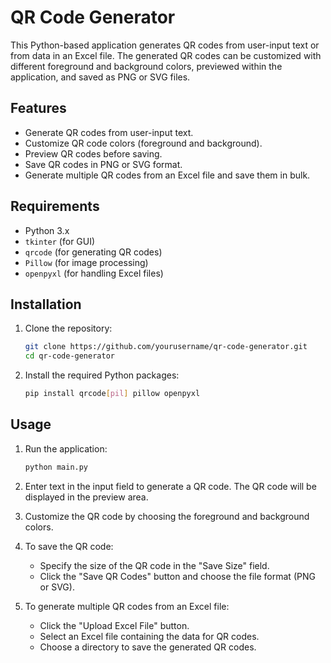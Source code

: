 # QR Code Generator

This Python-based application generates QR codes from user-input text or from data in an Excel file. The generated QR codes can be customized with different foreground and background colors, previewed within the application, and saved as PNG or SVG files.

## Features

- Generate QR codes from user-input text.
- Customize QR code colors (foreground and background).
- Preview QR codes before saving.
- Save QR codes in PNG or SVG format.
- Generate multiple QR codes from an Excel file and save them in bulk.

## Requirements

- Python 3.x
- `tkinter` (for GUI)
- `qrcode` (for generating QR codes)
- `Pillow` (for image processing)
- `openpyxl` (for handling Excel files)

## Installation

1. Clone the repository:
    ```sh
    git clone https://github.com/yourusername/qr-code-generator.git
    cd qr-code-generator
    ```

2. Install the required Python packages:
    ```sh
    pip install qrcode[pil] pillow openpyxl
    ```

## Usage

1. Run the application:
    ```sh
    python main.py
    ```

2. Enter text in the input field to generate a QR code. The QR code will be displayed in the preview area.

3. Customize the QR code by choosing the foreground and background colors.

4. To save the QR code:
    - Specify the size of the QR code in the "Save Size" field.
    - Click the "Save QR Codes" button and choose the file format (PNG or SVG).

5. To generate multiple QR codes from an Excel file:
    - Click the "Upload Excel File" button.
    - Select an Excel file containing the data for QR codes.
    - Choose a directory to save the generated QR codes.
